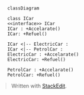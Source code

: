 ```mermaid

	classDiagram
    
	class ICar
	<<interface>> ICar
	ICar : +Accelarate()
	ICar: +Refuel() 

	ICar <|-- ElectricCar : 
	ICar <|-- PetrolCar : 
	ElectricCar : +Accelarate()
	ElectricCar: +Refuel()

	PetrolCar : +Accelarate()
	PetrolCar: +Refuel()
```


> Written with [StackEdit](https://stackedit.io/).